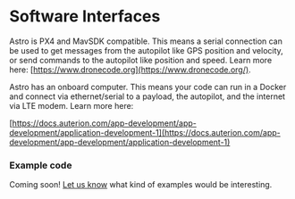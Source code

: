 # Software Interfaces

Astro is PX4 and MavSDK compatible. This means a serial connection can be used to get messages from the autopilot like GPS position and velocity, or send commands to the autopilot like position and speed. Learn more here: [https://www.dronecode.org](https://www.dronecode.org/).

Astro has an onboard computer. This means your code can run in a Docker and connect via ethernet/serial to a payload, the autopilot, and the internet via LTE modem. Learn more here:&#x20;

[https://docs.auterion.com/app-development/app-development/application-development-1](https://docs.auterion.com/app-development/app-development/application-development-1)

### Example code

Coming soon! [Let us know](mailto:support@freeflysystems.com) what kind of examples would be interesting.
